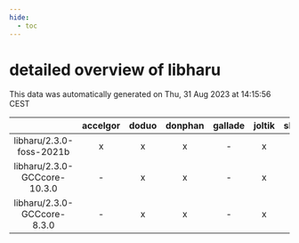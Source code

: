```yaml
---
hide:
  - toc
---
```


detailed overview of libharu
============================


This data was automatically generated on Thu, 31 Aug 2023 at 14:15:56 CEST  

| |accelgor|doduo|donphan|gallade|joltik|skitty|swalot|victini|
| :---: | :---: | :---: | :---: | :---: | :---: | :---: | :---: | :---: |
|libharu/2.3.0-foss-2021b|x|x|x|-|x|x|x|x|
|libharu/2.3.0-GCCcore-10.3.0|-|x|x|-|x|x|x|x|
|libharu/2.3.0-GCCcore-8.3.0|-|x|x|-|x|x|-|x|
